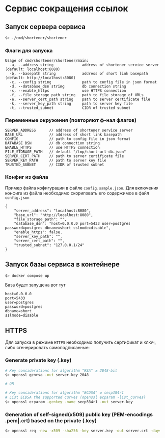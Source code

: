 # Сервис сокращения ссылок

## Запуск сервера сервиса

```bash
$> ./cmd/shortener/shortener
```

### Флаги для запуска

```
Usage of cmd/shortener/shortener/main:
  -a, --address string             address of shortener service server (default: localhost:8080)
  -b, --basepath string            address of short link basepath (default: http://localhost:8080)
  -c, --config string              path to config file in json format
  -d, --database_dsn string        db connection string
  -s, --enable_https               use HTTPS connection
  -f, --file_storage_path string   path to file storage of URLs
  -e, --server_cert_path string    path to server certificate file
  -k, --server_key_path string     path to server key file
  -t, --trusted_subnet             CIDR of trusted subnet
```

### Переменные окружения (повторяют ф-нал флагов)

```
SERVER_ADDRESS      // address of shortener service server 
BASE_URL            // address of short link basepath
CONFIG              // path to config file in json format
DATABASE_DSN        // db connection string
ENABLE_HTTPS        // use HTTPS connection
FILE_STORAGE_PATH   // default "/tmp/short-url-db.json"
SERVER_CERT_PATH    // path to server certificate file
SERVER_KEY_PATH     // path to server key file
TRUSTED_SUBNET      // CIDR of trusted subnet
```

### Конфиг из файла

Пример файла кофигурации в файле `config.sample.json`. Для включения конфига из файла необходимо скориповать его содержимое в файл `config.json`

```
{
    "server_address": "localhost:8080",
    "base_url": "http://localhost:8080",
    "file_storage_path": "",
    "database_dsn": "host=0.0.0.0 port=5433 user=postgres password=postgres dbname=short sslmode=disable",
    "enable_https": false,
    "server_key_path": "",
    "server_cert_path": "",
    "trusted_subnet": "127.0.0.1/24"
}
```

## Запуск базы сервиса в контейнере

```bash
$> docker compose up
```

База будет запущена вот тут

```
host=0.0.0.0
port=5433
user=postgres
password=postgres
dbname=short
sslmode=disable
```

## HTTPS

Для запуска в режиме `HTTPS` необходимо получить сертификат и ключ, либо сгенерировать самоподписанные:

### Generate private key (.key)

```bash
# Key considerations for algorithm "RSA" ≥ 2048-bit
$> openssl genrsa -out server.key 2048

# OR

# Key considerations for algorithm "ECDSA" ≥ secp384r1
# List ECDSA the supported curves (openssl ecparam -list_curves)
$> openssl ecparam -genkey -name secp384r1 -out server.key
```

### Generation of self-signed(x509) public key (PEM-encodings .pem|.crt) based on the private (.key)

```bash
$> openssl req -new -x509 -sha256 -key server.key -out server.crt -days 3650
```